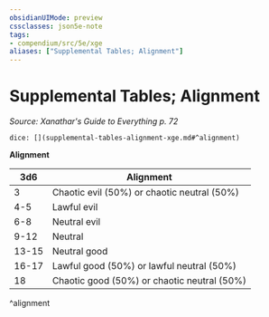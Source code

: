 ```yaml
---
obsidianUIMode: preview
cssclasses: json5e-note
tags:
- compendium/src/5e/xge
aliases: ["Supplemental Tables; Alignment"]
---
```

# Supplemental Tables; Alignment
*Source: Xanathar's Guide to Everything p. 72* 

`dice: [](supplemental-tables-alignment-xge.md#^alignment)`

**Alignment**

| 3d6 | Alignment |
|-----|-----------|
| 3 | Chaotic evil (50%) or chaotic neutral (50%) |
| 4-5 | Lawful evil |
| 6-8 | Neutral evil |
| 9-12 | Neutral |
| 13-15 | Neutral good |
| 16-17 | Lawful good (50%) or lawful neutral (50%) |
| 18 | Chaotic good (50%) or chaotic neutral (50%) |
^alignment